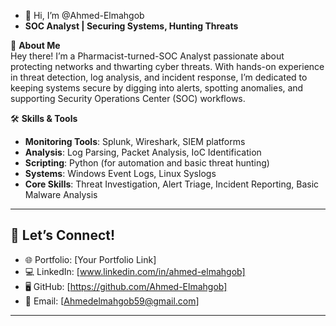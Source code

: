 - 👋 Hi, I’m @Ahmed-Elmahgob
- **SOC Analyst | Securing Systems, Hunting Threats**

🚀 **About Me**  
Hey there! I’m a Pharmacist-turned-SOC Analyst passionate about protecting networks and thwarting cyber threats. With hands-on experience in threat detection, log analysis, and incident response, I’m dedicated to keeping systems secure by digging into alerts, spotting anomalies, and supporting Security Operations Center (SOC) workflows.

🛠️ **Skills & Tools**  
- **Monitoring Tools**: Splunk, Wireshark, SIEM platforms  
- **Analysis**: Log Parsing, Packet Analysis, IoC Identification  
- **Scripting**: Python (for automation and basic threat hunting)  
- **Systems**: Windows Event Logs, Linux Syslogs  
- **Core Skills**: Threat Investigation, Alert Triage, Incident Reporting, Basic Malware Analysis  



---

## 💼 **Let’s Connect!**  
- 🌐 Portfolio: [Your Portfolio Link]  
- 💻 LinkedIn: [www.linkedin.com/in/ahmed-elmahgob]  
- 🖥️ GitHub: [https://github.com/Ahmed-Elmahgob]  
- 📧 Email: [Ahmedelmahgob59@gmail.com]  

---

<!---
Ahmed-Elmahgob/Ahmed-Elmahgob is a ✨ special ✨ repository because its `README.md` (this file) appears on your GitHub profile.
You can click the Preview link to take a look at your changes.
--->
